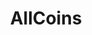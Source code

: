 ---
title: AllCoins
crosslinks:
- CryptoCurrency
- NXT
- Ripple
- CryptoCurrencies
- litecoin
- ethtrader
---